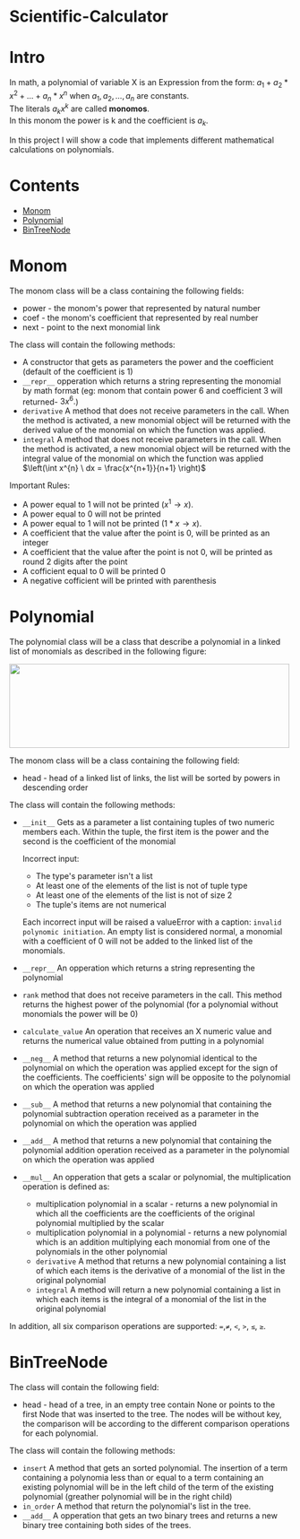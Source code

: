 # Scientific-Calculator

Intro
=====
In math, a polynomial of variable X is an Expression from the form: $a_{1} + a_{2}*x^2 + ... + a_{n}*x^n$ when $a_{1}, a_{2},  ..., a_{n}$ are constants.<br/>
The literals $a_{k}x^k$ are called **monomos**.<br/>
In this monom the power is k and the coefficient is $a_{k}$.

In this project I will show a code that implements different mathematical calculations on polynomials.

Contents
==========

<!--ts-->
- [Monom](#monom)
- [Polynomial](#polynomial)
- [BinTreeNode](#binTreeNode)
<!--te-->


Monom
=====

The monom class will be a class containing the following fields:
  - power - the monom's power that represented by natural number
  - coef - the monom's coefficient that represented by real number
  - next - point to the next monomial link

The class will contain the following methods:
  - A constructor that gets as parameters the power and the coefficient (default of the coefficient is 1)  
  - `__repr__` opperation which returns a string representing the monomial by math format (eg: monom that contain power 6 and coefficient 3 will returned- $3x^6.$)     
  - `derivative` A method that does not receive parameters in the call. When the method is activated, a new monomial object will be returned with the derived value of the monomial on which the function was applied. 
  - `integral` A method that does not receive parameters in the call. When the method is activated, a new monomial object will be returned with the integral value of the monomial on which the function was applied $\left(\int x^{n} \ dx = \frac{x^{n+1}}{n+1} \right)$
  
Important Rules: 
  - A power equal to 1 will not be printed $(x^1 → x).$
  - A power equal to 0 will not be printed
  - A power equal to 1 will not be printed $(1*x → x).$
  - A coefficient that the value after the point is 0, will be printed as an integer
  - A coefficient that the value after the point is not 0, will be printed as round 2 digits after the point
  - A cofficient equal to 0 will be printed 0
  - A negative cofficient will be printed with parenthesis
  
Polynomial
==========

The polynomial class will be a class that describe a polynomial in a linked list of monomials as described in the following figure:

<img src = "https://user-images.githubusercontent.com/87673883/180789121-3e993766-9eec-434c-a96e-b49df5fb85ce.png" height = "150" width = "500" >

The monom class will be a class containing the following field:
  - head - head of a linked list of links, the list will be sorted by powers in descending order

The class will contain the following methods:
  - `__init__` Gets as a parameter a list containing tuples of two numeric members each. Within the tuple, the first item is the power and the second is the coefficient of the monomial
    
    Incorrect input: 
    - The type's parameter isn't a list
    - At least one of the elements of the list is not of tuple type
    - At least one of the elements of the list is not of size 2
    - The tuple's items are not numerical
    
    Each incorrect input will be raised a valueError with a caption: `invalid polynomic initiation`.
    An empty list is considered normal, a monomial with a coefficient of 0 will not be added to the linked list of the monomials.
    
  - `__repr__` An opperation which returns a string representing the polynomial
  - `rank` method that does not receive parameters in the call. This method returns the highest power of the polynomial (for a polynomial without monomials the power will be 0)
  - `calculate_value` An operation that receives an X numeric value and returns the numerical value obtained from putting in a polynomial
  - `__neg__` A method that returns a new polynomial identical to the polynomial on which the operation was applied except for the sign of the coefficients. The coefficients' sign will be opposite to the polynomial on which the operation was applied
  - `__sub__` A method that returns a new polynomial that containing the polynomial subtraction operation received as a parameter in the polynomial on which the operation was applied
  - `__add__` A method that returns a new polynomial that containing the polynomial addition operation received as a parameter in the polynomial on which the operation was applied
  - `__mul__` An opperation that gets a scalar or polynomial, the multiplication operation is defined as:
    -  multiplication polynomial in a scalar - returns a new polynomial in which all the coefficients are the coefficients of the original polynomial multiplied by the scalar
    -  multiplication polynomial in a polynomial - returns a new polynomial which is an addition multiplying each monomial from one of the polynomials in the other polynomial
    - `derivative` A method that returns a new polynomial containing a list of which each items is the derivative of a monomial of the list in the original polynomial
    - `integral` A method will return a new polynomial containing a list in which each items is the integral of a monomial of the list in the original polynomial
    
 In addition, all six comparison operations are supported: `=`,`≠`, `<`, `>`, `≤`, `≥`.
 
BinTreeNode
===========

The class will contain the following field:
  - head - head of a tree, in an empty tree contain None or points to the first Node that was inserted to the tree.
  The nodes will be without key, the comparison will be according to the different comparison operations for each polynomial.
  
The class will contain the following methods:
  - `insert` A method that gets an sorted polynomial. The insertion of a term containing a polynomia less than or equal to a term containing an existing polynomial will be in the left child of the term of the existing polynomial (greather polynomial will be in the right child)
  - `in_order` A method that return the polynomial's list in the tree.
  - `__add__` A opperation that gets an two binary trees and returns a new binary tree containing both sides of the trees.

